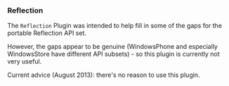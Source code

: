 ### Reflection

The `Reflection` Plugin was intended to help fill in some of the gaps for the portable Reflection API set.

However, the gaps appear to be genuine (WindowsPhone and especially WindowsStore have different API subsets) - so this plugin is currently not very useful.

Current advice (August 2013): there's no reason to use this plugin.